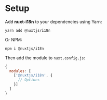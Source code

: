 # Setup

Add **nuxt-i18n** to your dependencies using Yarn:

```bash
yarn add @nuxtjs/i18n
```

Or NPM:

```bash
npm i @nuxtjs/i18n
```

Then add the module to `nuxt.config.js`:

```js
{
  modules: [
    ['@nuxtjs/i18n', {
      // Options
    }]
  ]
}
```



